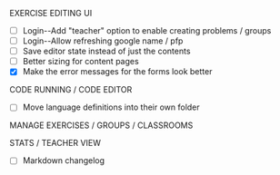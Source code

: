 EXERCISE EDITING UI

-   [ ] Login--Add "teacher" option to enable creating problems / groups
-   [ ] Login--Allow refreshing google name / pfp
-   [ ] Save editor state instead of just the contents
-   [ ] Better sizing for content pages
-   [x] Make the error messages for the forms look better

CODE RUNNING / CODE EDITOR

-   [ ] Move language definitions into their own folder

MANAGE EXERCISES / GROUPS / CLASSROOMS

STATS / TEACHER VIEW

-   [ ] Markdown changelog
